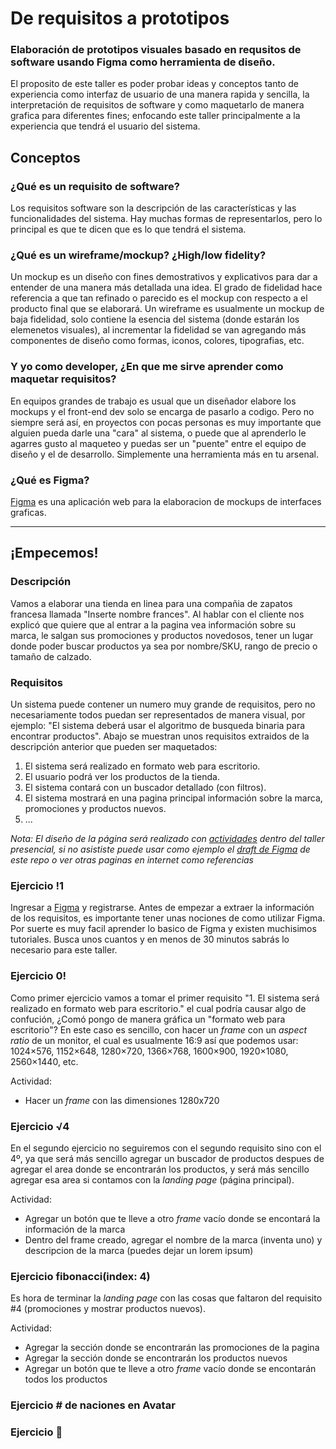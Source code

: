 # De requisitos a prototipos
### Elaboración de prototipos visuales basado en requsitos de software usando Figma como herramienta de diseño.
El proposito de este taller es poder probar ideas y conceptos tanto de experiencia como interfaz de usuario de una manera rapida y sencilla, la interpretación de requisitos de software y como maquetarlo de manera grafica para diferentes fines; enfocando este taller principalmente a la experiencia que tendrá el usuario del sistema.

## Conceptos
### ¿Qué es un requisito de software?
Los requisitos software son la descripción de las características y las funcionalidades del sistema. Hay muchas formas de representarlos, pero lo principal es que te dicen que es lo que tendrá el sistema.

### ¿Qué es un wireframe/mockup? ¿High/low fidelity?
Un mockup es un diseño con fines demostrativos y explicativos para dar a entender de una manera más detallada una idea.
El grado de fidelidad hace referencia a que tan refinado o parecido es el mockup con respecto a el producto final que se elaborará. Un wireframe es usualmente un mockup de baja fidelidad, solo contiene la esencia del sistema (donde estarán los elemenetos visuales), al incrementar la fidelidad se van agregando más componentes de diseño como formas, iconos, colores, tipografias, etc.

### Y yo como developer, ¿En que me sirve aprender como maquetar requisitos?
En equipos grandes de trabajo es usual que un diseñador elabore los mockups y el front-end dev solo se encarga de pasarlo a codigo. Pero no siempre será así, en proyectos con pocas personas es muy importante que alguien pueda darle una "cara" al sistema, o puede que al aprenderlo le agarres gusto al maqueteo y puedas ser un "puente" entre el equipo de diseño y el de desarrollo. Simplemente una herramienta más en tu arsenal.

### ¿Qué es Figma?
[Figma](https://www.figma.com) es una aplicación web para la elaboracion de mockups de interfaces graficas.

----

## ¡Empecemos!
### Descripción
Vamos a elaborar una tienda en linea para una compañia de zapatos francesa llamada "Inserte nombre frances". Al hablar con el cliente nos explicó que quiere que al entrar a la pagina vea información sobre su marca, le salgan sus promociones y productos novedosos, tener un lugar donde poder buscar productos ya sea por nombre/SKU, rango de precio o tamaño de calzado.

### Requisitos
Un sistema puede contener un numero muy grande de requisitos, pero no necesariamente todos puedan ser representados de manera visual, por ejemplo: "El sistema deberá usar el algoritmo de busqueda binaria para encontrar productos". Abajo se muestran unos requisitos extraidos de la descripción anterior que pueden ser maquetados:

1. El sistema será realizado en formato web para escritorio.
2. El usuario podrá ver los productos de la tienda.
3. El sistema contará con un buscador detallado (con filtros).
4. El sistema mostrará en una pagina principal información sobre la marca, promociones y productos nuevos.
5. ...

_Nota: El diseño de la página será realizado con [actividades](https://github.com/RaulRivadeneyra/workshop-figma/blob/master/Actividad.md) dentro del taller presencial, si no asististe puede usar como ejemplo el [draft de Figma](https://www.figma.com/file/wzmUJVUsfcCEjeDEhSsszR/Workshop?node-id=0%3A1) de este repo o ver otras paginas en internet como referencias_ 

### Ejercicio !1
Ingresar a [Figma](https://www.figma.com) y registrarse.
Antes de empezar a extraer la información de los requisitos, es importante tener unas nociones de como utilizar Figma.
Por suerte es muy facil aprender lo basico de Figma y existen muchisimos tutoriales. Busca unos cuantos y en menos de 30 minutos sabrás lo necesario para este taller.

### Ejercicio 0!
Como primer ejercicio vamos a tomar el primer requisito "1. El sistema será realizado en formato web para escritorio." el cual podría causar algo de confución, ¿Comó pongo de manera gráfica un "formato web para escritorio"? En este caso es sencillo, con hacer un _frame_ con un _aspect ratio_ de un monitor, el cual es usualmente 16:9 así que podemos usar: 1024×576, 1152×648, 1280×720, 1366×768, 1600×900, 1920×1080, 2560×1440, etc.

Actividad:
- Hacer un _frame_ con las dimensiones 1280x720

### Ejercicio √4
En el segundo ejercicio no seguiremos con el segundo requisito sino con el 4º, ya que será más sencillo agregar un buscador de productos despues de agregar el area donde se encontrarán los productos, y será más sencillo agregar esa area si contamos con la _landing page_ (página principal).

Actividad:
- Agregar un botón que te lleve a otro _frame_ vacío donde se encontará la información de la marca
- Dentro del frame creado, agregar el nombre de la marca (inventa uno) y descripcion de la marca (puedes dejar un lorem ipsum)

### Ejercicio fibonacci(index: 4)
Es hora de terminar la _landing page_ con las cosas que faltaron del requisito #4 (promociones y mostrar productos nuevos).

Actividad:
- Agregar la sección donde se encontrarán las promociones de la pagina
- Agregar la sección donde se encontrarán los productos nuevos
- Agregar un botón que te lleve a otro _frame_ vacío donde se encontarán todos los productos

### Ejercicio # de naciones en Avatar

### Ejercicio 🤚




